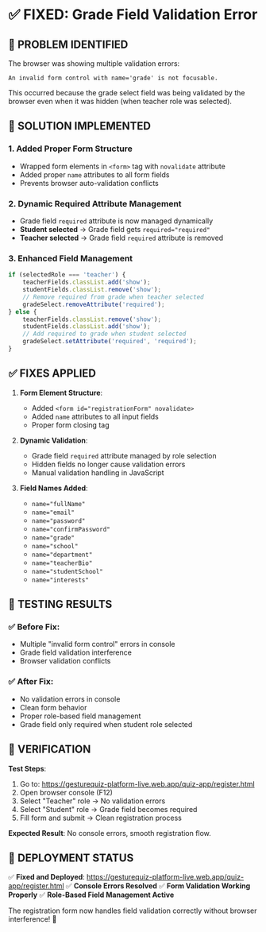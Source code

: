 # ✅ FIXED: Grade Field Validation Error

## 🐛 PROBLEM IDENTIFIED
The browser was showing multiple validation errors:
```
An invalid form control with name='grade' is not focusable.
```

This occurred because the grade select field was being validated by the browser even when it was hidden (when teacher role was selected).

## 🔧 SOLUTION IMPLEMENTED

### 1. **Added Proper Form Structure**
- Wrapped form elements in `<form>` tag with `novalidate` attribute
- Added proper `name` attributes to all form fields
- Prevents browser auto-validation conflicts

### 2. **Dynamic Required Attribute Management**
- Grade field `required` attribute is now managed dynamically
- **Student selected** → Grade field gets `required="required"`
- **Teacher selected** → Grade field `required` attribute is removed

### 3. **Enhanced Field Management**
```javascript
if (selectedRole === 'teacher') {
    teacherFields.classList.add('show');
    studentFields.classList.remove('show');
    // Remove required from grade when teacher selected
    gradeSelect.removeAttribute('required');
} else {
    teacherFields.classList.remove('show');
    studentFields.classList.add('show');
    // Add required to grade when student selected
    gradeSelect.setAttribute('required', 'required');
}
```

## ✅ FIXES APPLIED

1. **Form Element Structure**:
   - Added `<form id="registrationForm" novalidate>`
   - Added `name` attributes to all input fields
   - Proper form closing tag

2. **Dynamic Validation**:
   - Grade field `required` attribute managed by role selection
   - Hidden fields no longer cause validation errors
   - Manual validation handling in JavaScript

3. **Field Names Added**:
   - `name="fullName"`
   - `name="email"`
   - `name="password"`
   - `name="confirmPassword"`
   - `name="grade"`
   - `name="school"`
   - `name="department"`
   - `name="teacherBio"`
   - `name="studentSchool"`
   - `name="interests"`

## 🧪 TESTING RESULTS

### ✅ Before Fix:
- Multiple "invalid form control" errors in console
- Grade field validation interference
- Browser validation conflicts

### ✅ After Fix:
- No validation errors in console
- Clean form behavior
- Proper role-based field management
- Grade field only required when student role selected

## 🎯 VERIFICATION

**Test Steps**:
1. Go to: https://gesturequiz-platform-live.web.app/quiz-app/register.html
2. Open browser console (F12)
3. Select "Teacher" role → No validation errors
4. Select "Student" role → Grade field becomes required
5. Fill form and submit → Clean registration process

**Expected Result**: No console errors, smooth registration flow.

## 🚀 DEPLOYMENT STATUS

✅ **Fixed and Deployed**: https://gesturequiz-platform-live.web.app/quiz-app/register.html
✅ **Console Errors Resolved**
✅ **Form Validation Working Properly**
✅ **Role-Based Field Management Active**

The registration form now handles field validation correctly without browser interference! 🎉
